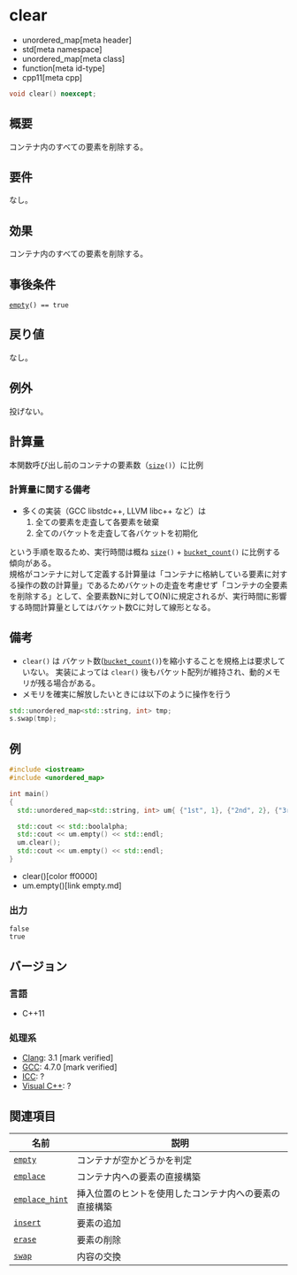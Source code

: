 # clear
* unordered_map[meta header]
* std[meta namespace]
* unordered_map[meta class]
* function[meta id-type]
* cpp11[meta cpp]

```cpp
void clear() noexcept;
```

## 概要
コンテナ内のすべての要素を削除する。


## 要件
なし。


## 効果
コンテナ内のすべての要素を削除する。


## 事後条件
[`empty`](empty.md)`() == true`


## 戻り値
なし。


## 例外
投げない。


## 計算量
本関数呼び出し前のコンテナの要素数（[`size`](size.md)`()`）に比例

### 計算量に関する備考
- 多くの実装（GCC libstdc++, LLVM libc++ など）は
    1. 全ての要素を走査して各要素を破棄
    2. 全てのバケットを走査して各バケットを初期化

という手順を取るため、実行時間は概ね [`size`](size.md)`()` + [`bucket_count`](bucket_count.md)`()` に比例する傾向がある。  
規格がコンテナに対して定義する計算量は「コンテナに格納している要素に対する操作の数の計算量」であるためバケットの走査を考慮せず「コンテナの全要素を削除する」として、全要素数Nに対してO(N)に規定されるが、実行時間に影響する時間計算量としてはバケット数Cに対して線形となる。


## 備考
- `clear()` は バケット数([`bucket_count`](bucket_count.md)`()`)を縮小することを規格上は要求していない。
実装によっては `clear()` 後もバケット配列が維持され、動的メモリが残る場合がある。
- メモリを確実に解放したいときには以下のように操作を行う
```CPP
std::unordered_map<std::string, int> tmp;
s.swap(tmp);
```


## 例
```cpp example
#include <iostream>
#include <unordered_map>

int main()
{
  std::unordered_map<std::string, int> um{ {"1st", 1}, {"2nd", 2}, {"3rd", 3}, {"4th", 4}, {"5th", 5}, };

  std::cout << std::boolalpha;
  std::cout << um.empty() << std::endl;
  um.clear();
  std::cout << um.empty() << std::endl;
}
```
* clear()[color ff0000]
* um.empty()[link empty.md]

### 出力
```
false
true
```

## バージョン
### 言語
- C++11

### 処理系
- [Clang](/implementation.md#clang): 3.1 [mark verified]
- [GCC](/implementation.md#gcc): 4.7.0 [mark verified]
- [ICC](/implementation.md#icc): ?
- [Visual C++](/implementation.md#visual_cpp): ?

## 関連項目

| 名前                                | 説明                                                   |
|-------------------------------------|--------------------------------------------------------|
| [`empty`](empty.md)               | コンテナが空かどうかを判定                             |
| [`emplace`](emplace.md)           | コンテナ内への要素の直接構築                           |
| [`emplace_hint`](emplace_hint.md) | 挿入位置のヒントを使用したコンテナ内への要素の直接構築 |
| [`insert`](insert.md)             | 要素の追加                                             |
| [`erase`](erase.md)               | 要素の削除                                             |
| [`swap`](swap.md)                 | 内容の交換                                             |

